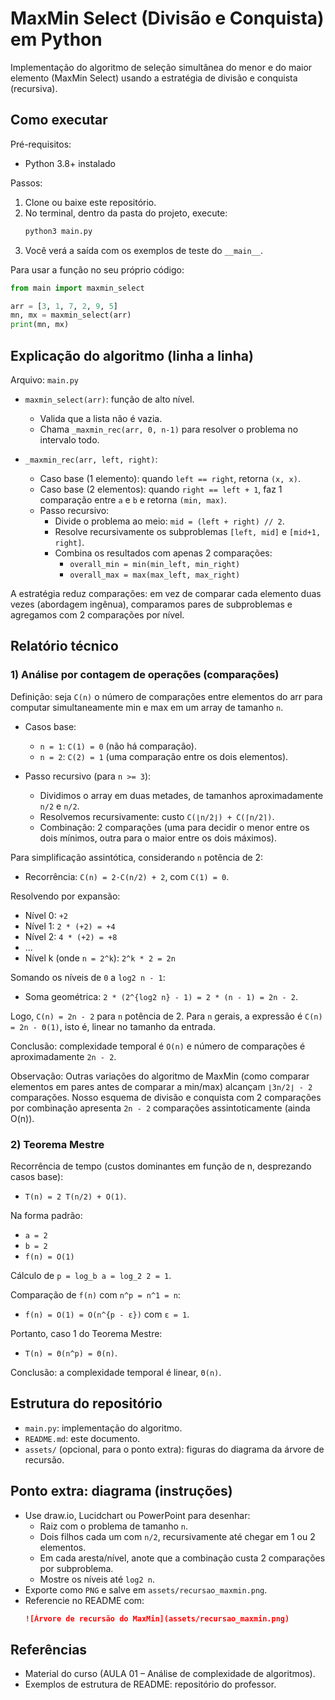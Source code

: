 # MaxMin Select (Divisão e Conquista) em Python

Implementação do algoritmo de seleção simultânea do menor e do maior elemento (MaxMin Select) usando a estratégia de divisão e conquista (recursiva).

## Como executar

Pré-requisitos:
- Python 3.8+ instalado

Passos:
1. Clone ou baixe este repositório.
2. No terminal, dentro da pasta do projeto, execute:
   ```bash
   python3 main.py
   ```
3. Você verá a saída com os exemplos de teste do `__main__`.

Para usar a função no seu próprio código:
```python
from main import maxmin_select

arr = [3, 1, 7, 2, 9, 5]
mn, mx = maxmin_select(arr)
print(mn, mx)
```

## Explicação do algoritmo (linha a linha)

Arquivo: `main.py`

- `maxmin_select(arr)`: função de alto nível.
  - Valida que a lista não é vazia.
  - Chama `_maxmin_rec(arr, 0, n-1)` para resolver o problema no intervalo todo.

- `_maxmin_rec(arr, left, right)`:
  - Caso base (1 elemento): quando `left == right`, retorna `(x, x)`.
  - Caso base (2 elementos): quando `right == left + 1`, faz 1 comparação entre `a` e `b` e retorna `(min, max)`.
  - Passo recursivo:
    - Divide o problema ao meio: `mid = (left + right) // 2`.
    - Resolve recursivamente os subproblemas `[left, mid]` e `[mid+1, right]`.
    - Combina os resultados com apenas 2 comparações:
      - `overall_min = min(min_left, min_right)`
      - `overall_max = max(max_left, max_right)`

A estratégia reduz comparações: em vez de comparar cada elemento duas vezes (abordagem ingênua), comparamos pares de subproblemas e agregamos com 2 comparações por nível.

## Relatório técnico

### 1) Análise por contagem de operações (comparações)

Definição: seja `C(n)` o número de comparações entre elementos do arr para computar simultaneamente min e max em um array de tamanho `n`.

- Casos base:
  - `n = 1`: `C(1) = 0` (não há comparação).
  - `n = 2`: `C(2) = 1` (uma comparação entre os dois elementos).

- Passo recursivo (para `n >= 3`):
  - Dividimos o array em duas metades, de tamanhos aproximadamente `n/2` e `n/2`.
  - Resolvemos recursivamente: custo `C(⌊n/2⌋) + C(⌈n/2⌉)`.
  - Combinação: 2 comparações (uma para decidir o menor entre os dois mínimos, outra para o maior entre os dois máximos).

Para simplificação assintótica, considerando `n` potência de 2:
- Recorrência: `C(n) = 2·C(n/2) + 2`, com `C(1) = 0`.

Resolvendo por expansão:
- Nível 0: `+2`
- Nível 1: `2 * (+2) = +4`
- Nível 2: `4 * (+2) = +8`
- ...
- Nível k (onde `n = 2^k`): `2^k * 2 = 2n`

Somando os níveis de `0` a `log2 n - 1`:
- Soma geométrica: `2 * (2^{log2 n} - 1) = 2 * (n - 1) = 2n - 2`.

Logo, `C(n) = 2n - 2` para `n` potência de 2. Para `n` gerais, a expressão é `C(n) = 2n - Θ(1)`, isto é, linear no tamanho da entrada.

Conclusão: complexidade temporal é `O(n)` e número de comparações é aproximadamente `2n - 2`.

Observação: Outras variações do algoritmo de MaxMin (como comparar elementos em pares antes de comparar a min/max) alcançam `⌊3n/2⌋ - 2` comparações. Nosso esquema de divisão e conquista com 2 comparações por combinação apresenta `2n - 2` comparações assintoticamente (ainda O(n)).

### 2) Teorema Mestre

Recorrência de tempo (custos dominantes em função de n, desprezando casos base):
- `T(n) = 2 T(n/2) + O(1)`.

Na forma padrão:
- `a = 2`
- `b = 2`
- `f(n) = O(1)`

Cálculo de `p = log_b a = log_2 2 = 1`.

Comparação de `f(n)` com `n^p = n^1 = n`:
- `f(n) = O(1) = O(n^{p - ε})` com `ε = 1`.

Portanto, caso 1 do Teorema Mestre:
- `T(n) = Θ(n^p) = Θ(n)`.

Conclusão: a complexidade temporal é linear, `Θ(n)`.

## Estrutura do repositório

- `main.py`: implementação do algoritmo.
- `README.md`: este documento.
- `assets/` (opcional, para o ponto extra): figuras do diagrama da árvore de recursão.

## Ponto extra: diagrama (instruções)

- Use draw.io, Lucidchart ou PowerPoint para desenhar:
  - Raiz com o problema de tamanho `n`.
  - Dois filhos cada um com `n/2`, recursivamente até chegar em 1 ou 2 elementos.
  - Em cada aresta/nível, anote que a combinação custa 2 comparações por subproblema.
  - Mostre os níveis até `log2 n`.
- Exporte como `PNG` e salve em `assets/recursao_maxmin.png`.
- Referencie no README com:
  ```markdown
  ![Árvore de recursão do MaxMin](assets/recursao_maxmin.png)
  ```

## Referências

- Material do curso (AULA 01 – Análise de complexidade de algoritmos).
- Exemplos de estrutura de README: repositório do professor.
